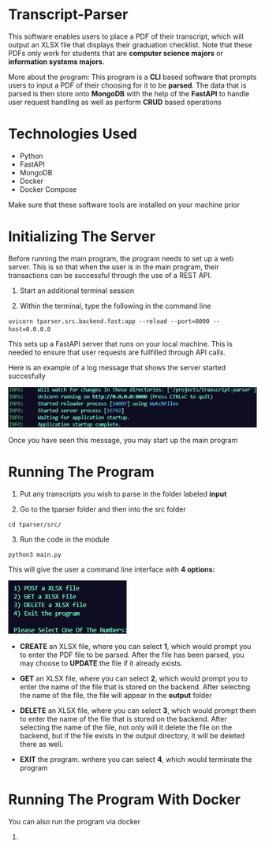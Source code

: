 # Transcript-Parser

This software enables users to place a PDF of their transcript, which will output an XLSX file that displays
their graduation checklist. Note that these PDFs only work for students that are **computer science majors** or 
**information systems majors**. 

More about the program: This program is a **CLI** based software that prompts users to input a PDF of their choosing
for it to be **parsed**. The data that is parsed is then store onto **MongoDB** with the help of the **FastAPI** to handle user request handling as well as perform **CRUD** based operations 

# Technologies Used

- Python
- FastAPI
- MongoDB
- Docker
- Docker Compose 

Make sure that these software tools are installed on your machine prior 

# Initializing The Server  

Before running the main program, the program needs to set up a web server. This is so that when the user is in the main program, their transactions
can be successful through the use of a REST API. 

1) Start an additional terminal session 

2) Within the terminal, type the following in the command line


```
uvicorn tparser.src.backend.fast:app --reload --port=8000 --host=0.0.0.0
```

This sets up a FastAPI server that runs on your local machine. This is needed to ensure that user requests are fullfilled through API calls. 


Here is an example of a log message that shows the server started succesfully 


![Log Messages](images/success-server.png)


Once you have seen this message, you may start up the main program 


# Running The Program 

1) Put any transcripts you wish to parse in the folder labeled **input**

2) Go to the tparser folder and then into the src folder 

```
cd tparser/src/
```

3) Run the code in the module


```
python3 main.py
```

This will give the user a command line interface with **4 options:** 

![Log Messages](images/options.png)

- **CREATE** an XLSX file, where you can select **1**, which would prompt you
    to enter the PDF file to be parsed. After the file has been parsed, you may choose to **UPDATE** 
    the file if it already exists.

- **GET** an XLSX file, where you can select **2**, which would prompt you to enter 
    the name of the file that is stored on the backend. After selecting the name of the file, the file will appear in the **output** folder 

- **DELETE** an XLSX file, where you can select **3**, which would prompt them to enter the name of the file that is stored on the backend. After selecting the name of the file, not only will it delete the file on the backend, but if the file exists in the output directory, it will be deleted there as well. 

- **EXIT** the program. wnhere you can select **4**, which would terminate the program 


# Running The Program With Docker 


You can also run the program via docker

1) 
